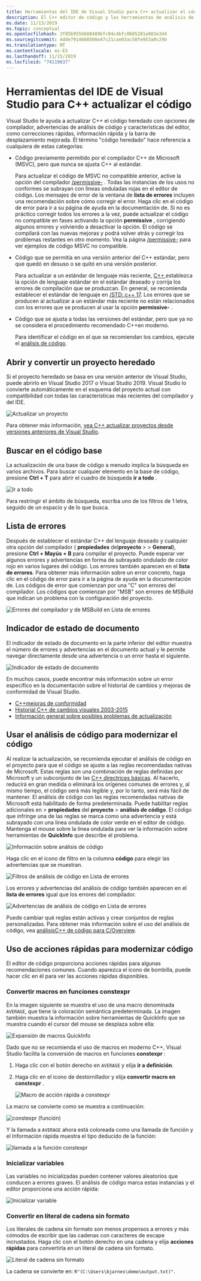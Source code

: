 ```yaml
---
title: Herramientas del IDE de Visual Studio para C++ actualizar el código
description: El C++ editor de código y las herramientas de análisis de código de Visual Studio le C++ ayudan a modernizar la base de código.
ms.date: 11/13/2019
ms.topic: conceptual
ms.openlocfilehash: 3f85b955b688489bfc04c4bfc0605201e883e3d4
ms.sourcegitcommit: 4dde7914608508e47c21cae03ac58fe953a0c29b
ms.translationtype: MT
ms.contentlocale: es-ES
ms.lasthandoff: 11/15/2019
ms.locfileid: "74119637"
---
```

# <a name="visual-studio-ide-tools-for-upgrading-c-code"></a>Herramientas del IDE de Visual Studio para C++ actualizar el código

Visual Studio le ayuda a actualizar C++ el código heredado con opciones de compilador, advertencias de análisis de código y características del editor, como correcciones rápidas, información rápida y la barra de desplazamiento mejorada. El término "código heredado" hace referencia a cualquiera de estas categorías:

- Código previamente permitido por el compilador C++ de Microsoft (MSVC), pero que nunca se ajusta C++ al estándar.

   Para actualizar el código de MSVC no compatible anterior, active la opción del compilador [/permissive-](../build/reference/permissive-standards-conformance.md) . Todas las instancias de los usos no conformes se subrayan con líneas onduladas rojas en el editor de código. Los mensajes de error de la ventana de **lista de errores** incluyen una recomendación sobre cómo corregir el error. Haga clic en el código de error para ir a su página de ayuda en la documentación de. Si no es práctico corregir todos los errores a la vez, puede actualizar el código no compatible en fases activando la opción **permissive** , corrigiendo algunos errores y volviendo a desactivar la opción. El código se compilará con las nuevas mejoras y podrá volver atrás y corregir los problemas restantes en otro momento. Vea la página [/permissive-](../build/reference/permissive-standards-conformance.md) para ver ejemplos de código MSVC no compatible.

- Código que se permitía en una versión anterior del C++ estándar, pero que quedó en desuso o se quitó en una versión posterior.

   Para actualizar a un estándar de lenguaje más reciente, [ C++ ](../build/reference/std-specify-language-standard-version.md) establezca la opción de lenguaje estándar en el estándar deseado y corrija los errores de compilación que se produzcan. En general, se recomienda establecer el estándar de lenguaje en [/STD: c++ 17](../build/reference/std-specify-language-standard-version.md). Los errores que se producen al actualizar a un estándar más reciente no están relacionados con los errores que se producen al usar la opción **permissive-** .

- Código que se ajusta a todas las versiones del estándar, pero que ya no se considera el procedimiento recomendado C++en moderno.

   Para identificar el código en el que se recomiendan los cambios, ejecute el [análisis de código](/visualstudio/code-quality/code-analysis-for-c-cpp-overview).

## <a name="open-and-convert-a-legacy-project"></a>Abrir y convertir un proyecto heredado

Si el proyecto heredado se basa en una versión anterior de Visual Studio, puede abrirlo en Visual Studio 2017 o Visual Studio 2019. Visual Studio lo convierte automáticamente en el esquema del proyecto actual con compatibilidad con todas las características más recientes del compilador y del IDE.

![Actualizar un proyecto](media/upgrade-dialog-v142.png "Actualizar un proyecto")

Para obtener más información, [vea C++ actualizar proyectos desde versiones anteriores de Visual Studio](upgrading-projects-from-earlier-versions-of-visual-cpp.md).

## <a name="search-the-code-base"></a>Buscar en el código base

La actualización de una base de código a menudo implica la búsqueda en varios archivos. Para buscar cualquier elemento en la base de código, presione **Ctrl + T** para abrir el cuadro de búsqueda **ir a todo** .

![Ir a todo](media/go-to-all.png "Ir a todo")

Para restringir el ámbito de búsqueda, escriba uno de los filtros de 1 letra, seguido de un espacio y de lo que busca.

## <a name="error-list"></a>Lista de errores

Después de establecer el estándar C++ del lenguaje deseado y cualquier otra opción del compilador ( **propiedades** del**proyecto** >  > **General**), presione **Ctrl + Mayús + B** para compilar el proyecto. Puede esperar ver algunos errores y advertencias en forma de subrayado ondulado de color rojo en varios lugares del código. Los errores también aparecen en el **lista de errores**. Para obtener más información sobre un error concreto, haga clic en el código de error para ir a la página de ayuda en la documentación de. Los códigos de error que comienzan por una "C" son errores del compilador. Los códigos que comienzan por "MSB" son errores de MSBuild que indican un problema con la configuración del proyecto.

![Errores del compilador y de MSBuild en Lista de errores](media/compiler-error-list.png "Errores del compilador y de MSBuild en Lista de errores")

## <a name="document-health-indicator"></a>Indicador de estado de documento

El indicador de estado de documento en la parte inferior del editor muestra el número de errores y advertencias en el documento actual y le permite navegar directamente desde una advertencia o un error hasta el siguiente.

![Indicador de estado de documento](media/document-health-indicator.png "Indicador de estado de documento")

En muchos casos, puede encontrar más información sobre un error específico en la documentación sobre el historial de cambios y mejoras de conformidad de Visual Studio.

- [C++mejoras de conformidad](../overview/cpp-conformance-improvements.md)
- [Historial C++ de cambios visuales 2003-2015](visual-cpp-change-history-2003-2015.md)
- [Información general sobre posibles problemas de actualización](overview-of-potential-upgrade-issues-visual-cpp.md)

## <a name="use-code-analysis-to-modernize-your-code"></a>Usar el análisis de código para modernizar el código

Al realizar la actualización, se recomienda ejecutar el análisis de código en el proyecto para que el código se ajuste a las reglas recomendadas nativas de Microsoft. Estas reglas son una combinación de reglas definidas por Microsoft y un subconjunto de las [ C++ directrices básicas](https://isocpp.github.io/CppCoreGuidelines/CppCoreGuidelines). Al hacerlo, reducirá en gran medida o eliminará los orígenes comunes de errores y, al mismo tiempo, el código será más legible y, por lo tanto, será más fácil de mantener. El análisis de código con las reglas recomendadas nativas de Microsoft está habilitado de forma predeterminada. Puede habilitar reglas adicionales en > **propiedades** del **proyecto** > **análisis de código**. El código que infringe una de las reglas se marca como una advertencia y está subrayado con una línea ondulada de color verde en el editor de código. Mantenga el mouse sobre la línea ondulada para ver la información sobre herramientas de **QuickInfo** que describe el problema.

![Información sobre análisis de código](media/code-analysis-tooltip.png "ADVERTENCIA de análisis de código")

Haga clic en el icono de filtro en la columna **código** para elegir las advertencias que se muestran.

![Filtros de análisis de código en Lista de errores](media/code-analysis-filter.png "Filtros de análisis de código en Lista de errores")

Los errores y advertencias del análisis de código también aparecen en el **lista de errores** igual que los errores del compilador.

![Advertencias de análisis de código en Lista de errores](media/code-analysis-error-list.png "Advertencias de análisis de código en Lista de errores")

Puede cambiar qué reglas están activas y crear conjuntos de reglas personalizadas. Para obtener más información sobre el uso del análisis de código, vea [análisisC++ de código para C/Overview](/visualstudio/code-quality/code-analysis-for-c-cpp-overview).

## <a name="use-quick-actions-to-modernize-code"></a>Uso de acciones rápidas para modernizar código

El editor de código proporciona acciones rápidas para algunas recomendaciones comunes. Cuando aparezca el icono de bombilla, puede hacer clic en él para ver las acciones rápidas disponibles.

### <a name="convert-macros-to-constexpr-functions"></a>Convertir macros en funciones constexpr

En la imagen siguiente se muestra el uso de una macro denominada `AVERAGE`, que tiene la coloración semántica predeterminada. La imagen también muestra la información sobre herramientas de QuickInfo que se muestra cuando el cursor del mouse se desplaza sobre ella:

![Expansión de macros QuickInfo](media/macro-expansion-quick-info.png "QuickInfo la expansión de macro ToolTip")

Dado que no se recomienda el uso de macros en moderno C++, Visual Studio facilita la conversión de macros en funciones **constexpr** :

1. Haga clic con el botón derecho en `AVERAGE` y elija **ir a definición**.
2. Haga clic en el icono de destornillador y elija **convertir macro en constexpr** .

   ![Macro de acción rápida a constexpr](media/quick-action-macro-to-constexpr.png "Macro de acción rápida a constexpr")

La macro se convierte como se muestra a continuación:

![constexpr (función)](media/constexpr-function.png "constexpr (función)")

Y la llamada a `AVERAGE` ahora está coloreada como una llamada de función y el Información rápida muestra el tipo deducido de la función:

![llamada a la función constexpr](media/constexpr-function-call.png "llamada a la función constexpr")

### <a name="initialize-variables"></a>Inicializar variables

Las variables no inicializadas pueden contener valores aleatorios que conducen a errores graves. El análisis de código marca estas instancias y el editor proporciona una acción rápida:

![Inicializar variable](media/init-variable.png "Iniciar acción rápida de variable")

### <a name="convert-to-raw-string-literal"></a>Convertir en literal de cadena sin formato

Los literales de cadena sin formato son menos propensos a errores y más cómodos de escribir que las cadenas con caracteres de escape incrustados. Haga clic con el botón derecho en una cadena y elija **acciones rápidas** para convertirla en un literal de cadena sin formato.

![Literal de cadena sin formato](media/raw-string-literal.png "Literal de cadena sin formato")

La cadena se convierte en: `R"(C:\Users\bjarnes\demo\output.txt)"`.
